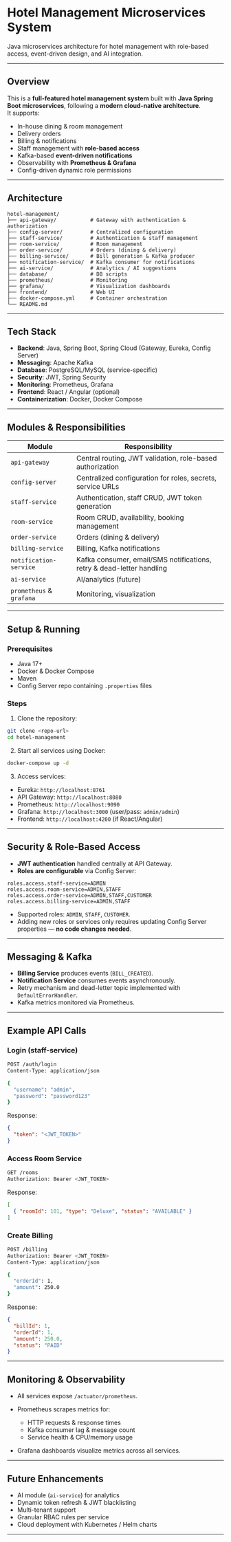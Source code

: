 # Hotel Management Microservices System
Java microservices architecture for hotel management with role-based access, event-driven design, and AI integration.

---

## Overview

This is a **full-featured hotel management system** built with **Java Spring Boot microservices**, following a **modern cloud-native architecture**.  
It supports:

- In-house dining & room management
- Delivery orders
- Billing & notifications
- Staff management with **role-based access**
- Kafka-based **event-driven notifications**
- Observability with **Prometheus & Grafana**
- Config-driven dynamic role permissions

---

## Architecture

```
hotel-management/
├── api-gateway/           # Gateway with authentication & authorization
├── config-server/         # Centralized configuration
├── staff-service/         # Authentication & staff management
├── room-service/          # Room management
├── order-service/         # Orders (dining & delivery)
├── billing-service/       # Bill generation & Kafka producer
├── notification-service/  # Kafka consumer for notifications
├── ai-service/            # Analytics / AI suggestions
├── database/              # DB scripts
├── prometheus/            # Monitoring
├── grafana/               # Visualization dashboards
├── frontend/              # Web UI
├── docker-compose.yml     # Container orchestration
└── README.md
```

---

## Tech Stack

- **Backend**: Java, Spring Boot, Spring Cloud (Gateway, Eureka, Config Server)  
- **Messaging**: Apache Kafka  
- **Database**: PostgreSQL/MySQL (service-specific)  
- **Security**: JWT, Spring Security  
- **Monitoring**: Prometheus, Grafana  
- **Frontend**: React / Angular (optional)  
- **Containerization**: Docker, Docker Compose  

---

## Modules & Responsibilities

| Module                  | Responsibility |
|-------------------------|----------------|
| `api-gateway`           | Central routing, JWT validation, role-based authorization |
| `config-server`         | Centralized configuration for roles, secrets, service URLs |
| `staff-service`         | Authentication, staff CRUD, JWT token generation |
| `room-service`          | Room CRUD, availability, booking management |
| `order-service`         | Orders (dining & delivery) |
| `billing-service`       | Billing, Kafka notifications |
| `notification-service`  | Kafka consumer, email/SMS notifications, retry & dead-letter handling |
| `ai-service`            | AI/analytics (future) |
| `prometheus` & `grafana`| Monitoring, visualization |

---

## Setup & Running

### Prerequisites

- Java 17+  
- Docker & Docker Compose  
- Maven  
- Config Server repo containing `.properties` files  

### Steps

1. Clone the repository:

```bash
git clone <repo-url>
cd hotel-management
```

2. Start all services using Docker:

```bash
docker-compose up -d
```

3. Access services:

- Eureka: `http://localhost:8761`  
- API Gateway: `http://localhost:8080`  
- Prometheus: `http://localhost:9090`  
- Grafana: `http://localhost:3000` (user/pass: `admin/admin`)  
- Frontend: `http://localhost:4200` (if React/Angular)

---

## Security & Role-Based Access

- **JWT authentication** handled centrally at API Gateway.  
- **Roles are configurable** via Config Server:

```properties
roles.access.staff-service=ADMIN
roles.access.room-service=ADMIN,STAFF
roles.access.order-service=ADMIN,STAFF,CUSTOMER
roles.access.billing-service=ADMIN,STAFF
```

- Supported roles: `ADMIN`, `STAFF`, `CUSTOMER`.  
- Adding new roles or services only requires updating Config Server properties — **no code changes needed**.  

---

## Messaging & Kafka

- **Billing Service** produces events (`BILL_CREATED`).  
- **Notification Service** consumes events asynchronously.  
- Retry mechanism and dead-letter topic implemented with `DefaultErrorHandler`.  
- Kafka metrics monitored via Prometheus.  

---

## Example API Calls

### Login (staff-service)

```bash
POST /auth/login
Content-Type: application/json

{
  "username": "admin",
  "password": "password123"
}
```

Response:

```json
{
  "token": "<JWT_TOKEN>"
}
```

### Access Room Service

```bash
GET /rooms
Authorization: Bearer <JWT_TOKEN>
```

Response:

```json
[
  { "roomId": 101, "type": "Deluxe", "status": "AVAILABLE" }
]
```

### Create Billing

```bash
POST /billing
Authorization: Bearer <JWT_TOKEN>
Content-Type: application/json

{
  "orderId": 1,
  "amount": 250.0
}
```

Response:

```json
{
  "billId": 1,
  "orderId": 1,
  "amount": 250.0,
  "status": "PAID"
}
```

---

## Monitoring & Observability

- All services expose `/actuator/prometheus`.  
- Prometheus scrapes metrics for:

  - HTTP requests & response times  
  - Kafka consumer lag & message count  
  - Service health & CPU/memory usage  

- Grafana dashboards visualize metrics across all services.  

---

## Future Enhancements

- AI module (`ai-service`) for analytics  
- Dynamic token refresh & JWT blacklisting  
- Multi-tenant support  
- Granular RBAC rules per service  
- Cloud deployment with Kubernetes / Helm charts  

---


